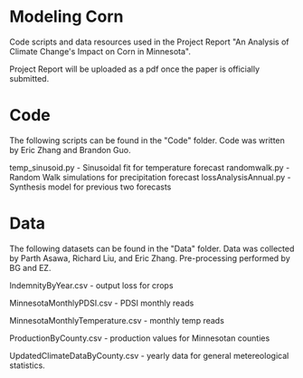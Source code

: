 # Modeling Corn

Code scripts and data resources used in the Project Report "An Analysis of Climate Change's Impact on Corn in Minnesota". 

Project Report will be uploaded as a pdf once the paper is officially submitted. 

# Code
The following scripts can be found in the "Code" folder. Code was written by Eric Zhang and Brandon Guo.

temp_sinusoid.py - Sinusoidal fit for temperature forecast
randomwalk.py - Random Walk simulations for precipitation forecast
lossAnalysisAnnual.py - Synthesis model for previous two forecasts

# Data
The following datasets can be found in the "Data" folder. Data was collected by Parth Asawa, Richard Liu, and Eric Zhang. Pre-processing performed by BG and EZ. 

IndemnityByYear.csv - output loss for crops

MinnesotaMonthlyPDSI.csv - PDSI monthly reads

MinnesotaMonthlyTemperature.csv - monthly temp reads

ProductionByCounty.csv - production values for Minnesotan counties

UpdatedClimateDataByCounty.csv - yearly data for general metereological statistics. 






























































































































































